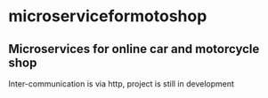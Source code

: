 # microserviceformotoshop
## Microservices for online car and motorcycle shop
Inter-communication is via http, project is still in development
